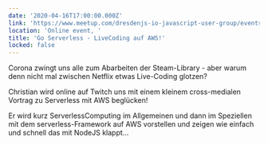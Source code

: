 ```yaml
---
date: '2020-04-16T17:00:00.000Z'
link: 'https://www.meetup.com/dresdenjs-io-javascript-user-group/events/270078392'
location: 'Online event, '
title: 'Go Serverless - LiveCoding auf AWS!'
locked: false
---
```

Corona zwingt uns alle zum Abarbeiten der Steam-Library - aber warum denn nicht mal zwischen Netflix etwas Live-Coding glotzen?

Christian wird online auf Twitch uns mit einem kleinem cross-medialen Vortrag zu Serverless mit AWS beglücken!

Er wird kurz ServerlessComputing im Allgemeinen und dann im Speziellen mit dem serverless-Framework auf AWS vorstellen und zeigen wie einfach und schnell das mit NodeJS klappt...

